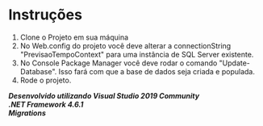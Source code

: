 # Instruções

1. Clone o Projeto em sua máquina
2. No Web.config do projeto você deve alterar a connectionString "PrevisaoTempoContext" para uma instância de SQL Server existente.
3. No Console Package Manager você deve rodar o comando "Update-Database". Isso fará com que a base de dados seja criada e populada.
4. Rode o projeto.

***Desenvolvido utilizando Visual Studio 2019 Community*** <br/>
***.NET Framework 4.6.1*** <br />
***Migrations***
